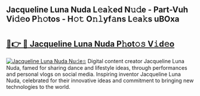 ## Jacqueline Luna Nuda L𝚎a𝚔ed N𝚞𝚍e - Part-Vuh Vi𝚍𝚎o P𝚑𝚘tos - H𝚘𝚝 O𝚗𝚕yf𝚊ns L𝚎a𝚔s uBOxa

# <h2><a href="http://kfcl7x.oniu.top/?m=Jacqueline+Luna+Nuda">🔗👉 🔴 Jacqueline Luna Nuda P𝚑ot𝚘𝚜 V𝚒d𝚎o</a></h2>

[![Jacqueline Luna Nuda Nu𝚍e𝚜](https://i.imgur.com/0qMVB7G.gif)](http://kfcl7x.oniu.top/?m=Jacqueline+Luna+Nuda)
Digital content creator Jacqueline Luna Nuda, famed for sharing dance and lifestyle ideas, through performances and personal vlogs on social media. Inspiring inventor Jacqueline Luna Nuda, celebrated for their innovative ideas and commitment to bringing new technologies to the world.  
